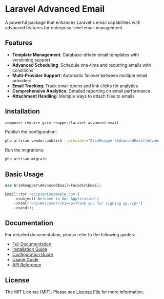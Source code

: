 # Laravel Advanced Email

A powerful package that enhances Laravel's email capabilities with advanced features for enterprise-level email management.

## Features

- **Template Management**: Database-driven email templates with versioning support
- **Advanced Scheduling**: Schedule one-time and recurring emails with conditions
- **Multi-Provider Support**: Automatic failover between multiple email providers
- **Email Tracking**: Track email opens and link clicks for analytics
- **Comprehensive Analytics**: Detailed reporting on email performance
- **Attachment Handling**: Multiple ways to attach files to emails

## Installation

```bash
composer require grim-reapper/laravel-advanced-email
```

Publish the configuration:

```bash
php artisan vendor:publish --provider="GrimReapper\AdvancedEmail\AdvancedEmailServiceProvider" --tag="config"
```

Run the migrations:

```bash
php artisan migrate
```

## Basic Usage

```php
use GrimReapper\AdvancedEmail\Facades\Email;

Email::to('recipient@example.com')
    ->subject('Welcome to Our Application')
    ->html('<h1>Welcome!</h1><p>Thank you for signing up.</p>')
    ->send();
```

## Documentation

For detailed documentation, please refer to the following guides:

- [Full Documentation](docs/documentation.md)
- [Installation Guide](docs/installation.md)
- [Configuration Guide](docs/configuration-guide.md)
- [Usage Guide](docs/usage-guide.md)
- [API Reference](docs/api-reference.md)

## License

The MIT License (MIT). Please see [License File](LICENSE.md) for more information.